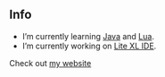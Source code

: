 ## Info

- I’m currently learning [Java](https://dev.java/learn) and [Lua](https://www.lua.org).
- I’m currently working on [Lite XL IDE](https://github.com/PerilousBooklet/lite-xl-ide).

Check out [my website](https://perilousbooklet.github.io/)
